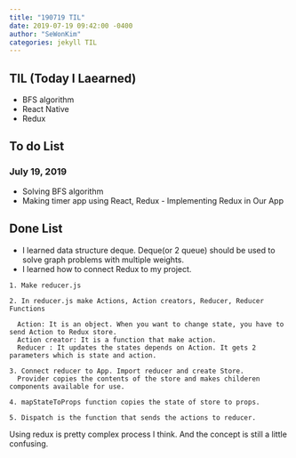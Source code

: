 ```yaml
---
title: "190719 TIL"
date: 2019-07-19 09:42:00 -0400
author: "SeWonKim"
categories: jekyll TIL
---
```


## TIL (Today I Laearned)
* BFS algorithm
* React Native
* Redux

## To do List 
### July 19, 2019
* Solving BFS algorithm
* Making timer app using React, Redux - Implementing Redux in Our App

## Done List
* I learned data structure deque. Deque(or 2 queue) should be used to solve graph problems with multiple weights.
* I learned how to connect Redux to my project.
```
1. Make reducer.js

2. In reducer.js make Actions, Action creators, Reducer, Reducer Functions

  Action: It is an object. When you want to change state, you have to send Action to Redux store.
  Action creator: It is a function that make action. 
  Reducer : It updates the states depends on Action. It gets 2 parameters which is state and action. 

3. Connect reducer to App. Import reducer and create Store. 
  Provider copies the contents of the store and makes childeren components available for use. 
  
4. mapStateToProps function copies the state of store to props.

5. Dispatch is the function that sends the actions to reducer.
```
Using redux is pretty complex process I think. And the concept is still a little confusing.
